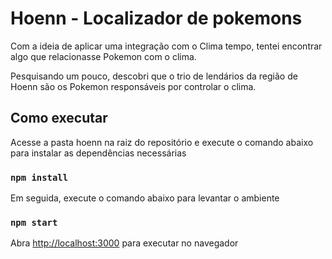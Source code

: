 # Hoenn - Localizador de pokemons

Com a ideia de aplicar uma integração com o Clima tempo, tentei encontrar algo que relacionasse Pokemon com o clima.

Pesquisando um pouco, descobri que o trio de lendários da região de Hoenn são os Pokemon responsáveis por controlar o clima.


## Como executar

Acesse a pasta hoenn na raiz do repositório e execute o comando abaixo para instalar as dependências necessárias
### `npm install`



Em seguida, execute o comando abaixo para levantar o ambiente
### `npm start`

Abra [http://localhost:3000](http://localhost:3000) para executar no navegador



